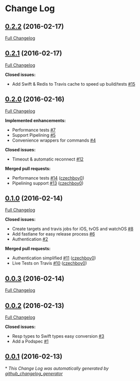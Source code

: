 # Change Log

## [0.2.2](https://github.com/czechboy0/Redbird/tree/0.2.2) (2016-02-17)
[Full Changelog](https://github.com/czechboy0/Redbird/compare/0.2.1...0.2.2)

## [0.2.1](https://github.com/czechboy0/Redbird/tree/0.2.1) (2016-02-17)
[Full Changelog](https://github.com/czechboy0/Redbird/compare/0.2.0...0.2.1)

**Closed issues:**

- Add Swift & Redis to Travis cache to speed up build/tests [\#15](https://github.com/czechboy0/Redbird/issues/15)

## [0.2.0](https://github.com/czechboy0/Redbird/tree/0.2.0) (2016-02-16)
[Full Changelog](https://github.com/czechboy0/Redbird/compare/0.1.0...0.2.0)

**Implemented enhancements:**

- Performance tests  [\#7](https://github.com/czechboy0/Redbird/issues/7)
- Support Pipelining [\#5](https://github.com/czechboy0/Redbird/issues/5)
- Convenience wrappers for commands [\#4](https://github.com/czechboy0/Redbird/issues/4)

**Closed issues:**

- Timeout & automatic reconnect [\#12](https://github.com/czechboy0/Redbird/issues/12)

**Merged pull requests:**

- Performance tests [\#14](https://github.com/czechboy0/Redbird/pull/14) ([czechboy0](https://github.com/czechboy0))
- Pipelining support [\#13](https://github.com/czechboy0/Redbird/pull/13) ([czechboy0](https://github.com/czechboy0))

## [0.1.0](https://github.com/czechboy0/Redbird/tree/0.1.0) (2016-02-14)
[Full Changelog](https://github.com/czechboy0/Redbird/compare/0.0.3...0.1.0)

**Closed issues:**

- Create targets and travis jobs for iOS, tvOS and watchOS [\#8](https://github.com/czechboy0/Redbird/issues/8)
- Add fastlane for easy release process [\#6](https://github.com/czechboy0/Redbird/issues/6)
- Authentication [\#2](https://github.com/czechboy0/Redbird/issues/2)

**Merged pull requests:**

- Authentication simplified [\#11](https://github.com/czechboy0/Redbird/pull/11) ([czechboy0](https://github.com/czechboy0))
- Live Tests on Travis [\#10](https://github.com/czechboy0/Redbird/pull/10) ([czechboy0](https://github.com/czechboy0))

## [0.0.3](https://github.com/czechboy0/Redbird/tree/0.0.3) (2016-02-14)
[Full Changelog](https://github.com/czechboy0/Redbird/compare/0.0.2...0.0.3)

## [0.0.2](https://github.com/czechboy0/Redbird/tree/0.0.2) (2016-02-13)
[Full Changelog](https://github.com/czechboy0/Redbird/compare/0.0.1...0.0.2)

**Closed issues:**

- Resp types to Swift types easy conversion [\#3](https://github.com/czechboy0/Redbird/issues/3)
- Add a Podspec [\#1](https://github.com/czechboy0/Redbird/issues/1)

## [0.0.1](https://github.com/czechboy0/Redbird/tree/0.0.1) (2016-02-13)


\* *This Change Log was automatically generated by [github_changelog_generator](https://github.com/skywinder/Github-Changelog-Generator)*